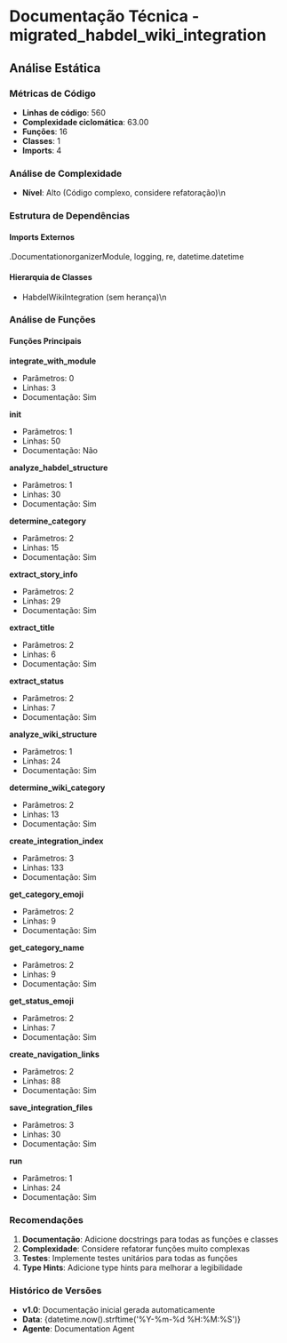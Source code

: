 # Documentação Técnica - migrated_habdel_wiki_integration

## Análise Estática

### Métricas de Código
- **Linhas de código**: 560
- **Complexidade ciclomática**: 63.00
- **Funções**: 16
- **Classes**: 1
- **Imports**: 4

### Análise de Complexidade
- **Nível**: Alto (Código complexo, considere refatoração)\n
### Estrutura de Dependências

#### Imports Externos
.DocumentationorganizerModule, logging, re, datetime.datetime

#### Hierarquia de Classes
- HabdelWikiIntegration (sem herança)\n
### Análise de Funções

#### Funções Principais
**integrate_with_module**
- Parâmetros: 0
- Linhas: 3
- Documentação: Sim

**__init__**
- Parâmetros: 1
- Linhas: 50
- Documentação: Não

**analyze_habdel_structure**
- Parâmetros: 1
- Linhas: 30
- Documentação: Sim

**determine_category**
- Parâmetros: 2
- Linhas: 15
- Documentação: Sim

**extract_story_info**
- Parâmetros: 2
- Linhas: 29
- Documentação: Sim

**extract_title**
- Parâmetros: 2
- Linhas: 6
- Documentação: Sim

**extract_status**
- Parâmetros: 2
- Linhas: 7
- Documentação: Sim

**analyze_wiki_structure**
- Parâmetros: 1
- Linhas: 24
- Documentação: Sim

**determine_wiki_category**
- Parâmetros: 2
- Linhas: 13
- Documentação: Sim

**create_integration_index**
- Parâmetros: 3
- Linhas: 133
- Documentação: Sim

**get_category_emoji**
- Parâmetros: 2
- Linhas: 9
- Documentação: Sim

**get_category_name**
- Parâmetros: 2
- Linhas: 9
- Documentação: Sim

**get_status_emoji**
- Parâmetros: 2
- Linhas: 7
- Documentação: Sim

**create_navigation_links**
- Parâmetros: 2
- Linhas: 88
- Documentação: Sim

**save_integration_files**
- Parâmetros: 3
- Linhas: 30
- Documentação: Sim

**run**
- Parâmetros: 1
- Linhas: 24
- Documentação: Sim

### Recomendações

1. **Documentação**: Adicione docstrings para todas as funções e classes
2. **Complexidade**: Considere refatorar funções muito complexas
3. **Testes**: Implemente testes unitários para todas as funções
4. **Type Hints**: Adicione type hints para melhorar a legibilidade

### Histórico de Versões

- **v1.0**: Documentação inicial gerada automaticamente
- **Data**: {datetime.now().strftime('%Y-%m-%d %H:%M:%S')}
- **Agente**: Documentation Agent

